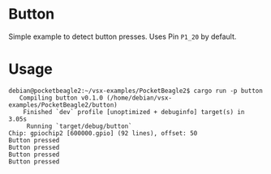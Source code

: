# Button

Simple example to detect button presses. Uses Pin `P1_20` by default.

# Usage

```console
debian@pocketbeagle2:~/vsx-examples/PocketBeagle2$ cargo run -p button
   Compiling button v0.1.0 (/home/debian/vsx-examples/PocketBeagle2/button)
    Finished `dev` profile [unoptimized + debuginfo] target(s) in 3.05s
     Running `target/debug/button`
Chip: gpiochip2 [600000.gpio] (92 lines), offset: 50
Button pressed
Button pressed
Button pressed
Button pressed
```
